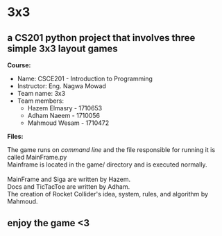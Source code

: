 # 3x3
## a CS201 python project that involves three simple 3x3 layout games


**Course:**
<ul>
	<li>Name:       CSCE201 - Introduction to Programming</li>
	<li>Instructor: Eng. Nagwa Mowad</li>
	<li>Team name:  3x3</li>
	<li>Team members:
		<ul>
			<li>Hazem Elmasry - 1710653</li>
			<li>Adham Naeem   - 1710056</li>
			<li>Mahmoud Wesam - 1710472</li>
		</ul>	
	</li>
</ul>



**Files:**

The game runs on _command line_ and the file responsible for running it is called MainFrame.py<br>
Mainframe is located in the game/ directory and is executed normally.<br>
<br>
MainFrame and Siga are written by Hazem.<br>
Docs and TicTacToe are written by Adham.<br>
The creation of Rocket Collider's idea, system, rules, and algorithm by Mahmoud.



## enjoy the game <3
